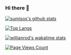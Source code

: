 ### Hi there 👋

<!--
**sumisos/sumisos** is a ✨ _special_ ✨ repository because its `README.md` (this file) appears on your GitHub profile.

Here are some ideas to get you started:

- 🔭 I’m currently working on ...
- 🌱 I’m currently learning ...
- 👯 I’m looking to collaborate on ...
- 🤔 I’m looking for help with ...
- 💬 Ask me about ...
- 📫 How to reach me: ...
- 😄 Pronouns: ...
- ⚡ Fun fact: ...
-->

[![sumisos's github stats](https://github-readme-stats.vercel.app/api?username=sumisos&hide=prs,contribs&count_private=true&show_icons=true&hide_border=true&theme=gruvbox)](https://github.com/sumisos)

[![Top Langs](https://github-readme-stats.vercel.app/api/top-langs/?username=sumisos&show_icons=true&hide=html,css)](https://github.com/sumisos)

[![willianrod's wakatime stats](https://github-readme-stats.vercel.app/api/wakatime?username=sumisos&show_icons=true&theme=dracula)](https://github.com/sumisos)

[![Page Views Count](https://badges.toozhao.com/badges/01F5QF2BK1NYW2V98KRH4MZ1MM/green.svg)](https://badges.toozhao.com/stats/01F5QF2BK1NYW2V98KRH4MZ1MM "Get your own page views count badge on badges.toozhao.com")

